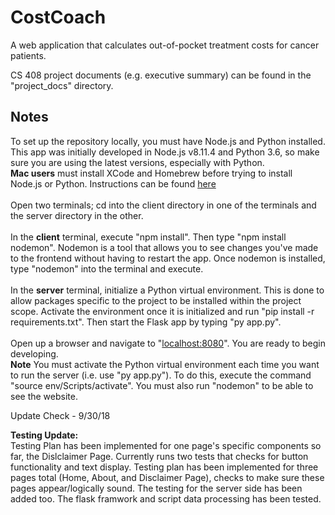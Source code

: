 # CostCoach

A web application that calculates out-of-pocket treatment costs for cancer patients.<br/>

CS 408 project documents (e.g. executive summary) can be found in the "project_docs" directory.<br/>

## Notes

To set up the repository locally, you must have Node.js and Python installed. This app was initially developed in Node.js v8.11.4 and Python 3.6, so make sure you are using the latest versions, especially with Python.<br/>
**Mac users** must install XCode and Homebrew before trying to install Node.js or Python. Instructions can be found [here](http://blog.teamtreehouse.com/install-node-js-npm-mac)<br/>
<br/>
Open two terminals; cd into the client directory in one of the terminals and the server directory in the other.<br/>
<br/>
In the **client** terminal, execute "npm install". Then type "npm install nodemon". Nodemon is a tool that allows you to see changes you've made to the frontend without having to restart the app. Once nodemon is installed, type "nodemon" into the terminal and execute.<br/>
<br/>
In the **server** terminal, initialize a Python virtual environment. This is done to allow packages specific to the project to be installed within the project scope. Activate the environment once it is initialized and run "pip install -r requirements.txt". Then start the Flask app by typing "py app.py".<br/>
<br/>
Open up a browser and navigate to "[localhost:8080](localhost:8080)". You are ready to begin developing.<br/>
**Note** You must activate the Python virtual environment each time you want to run the server (i.e. use "py app.py"). To do this, execute the command "source env/Scripts/activate". You must also run "nodemon" to be able to see the website.

Update Check - 9/30/18


**Testing Update:**
<br/>
Testing Plan has been implemented for one page's specific components so far, the Dislclaimer Page. Currently runs two tests that checks for button functionality and text display. Testing plan has been implemented for three pages total (Home, About, and Disclaimer Page), checks to make sure these pages appear/logically sound. 
The testing for the server side has been added too. The flask framwork and script data processing has been tested.
</br>

<Rep Demo>
